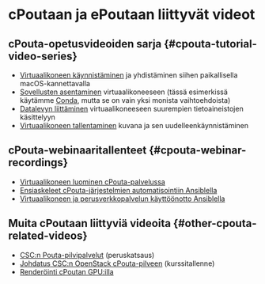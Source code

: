 
# cPoutaan ja ePoutaan liittyvät videot

## cPouta-opetusvideoiden sarja {#cpouta-tutorial-video-series}

- [Virtuaalikoneen käynnistäminen] ja yhdistäminen siihen paikallisella macOS-kannettavalla
- [Sovellusten asentaminen] virtuaalikoneeseen (tässä esimerkissä käytämme
  [Conda], mutta se on vain yksi monista vaihtoehdoista)
- [Datalevyn liittäminen] virtuaalikoneeseen suurempien tietoaineistojen käsittelyyn
- [Virtuaalikoneen tallentaminen] kuvana ja sen uudelleenkäynnistäminen

## cPouta-webinaaritallenteet {#cpouta-webinar-recordings}

- [Virtuaalikoneen luominen cPouta-palvelussa]
- [Ensiaskeleet cPouta-järjestelmien automatisointiin Ansiblella]
- [Virtuaalikoneen ja perusverkkopalvelun käyttöönotto Ansiblella]

## Muita cPoutaan liittyviä videoita {#other-cpouta-related-videos}

- [CSC:n Pouta-pilvipalvelut] (peruskatsaus)
- [Johdatus CSC:n OpenStack cPouta-pilveen] (kurssitallenne)
- [Renderöinti cPoutan GPU:illa]

[Virtuaalikoneen käynnistäminen]: https://www.youtube.com/watch?v=CvoN4pv0RJQ
[Sovellusten asentaminen]: https://www.youtube.com/watch?v=THqppmnkV7E
[Conda]: http://conda.io
[Datalevyn liittäminen]: https://www.youtube.com/watch?v=FBmMTwwKcpk
[Virtuaalikoneen tallentaminen]: https://www.youtube.com/watch?v=YlMSWoWB5uk
[Etähakemistojen liittäminen]: https://youtu.be/mhPDU2MxqZI
[Virtuaalikoneen luominen cPouta-palvelussa]: https://www.youtube.com/watch?v=CIO8KRbgDoI
[Ensiaskeleet cPouta-järjestelmien automatisointiin Ansiblella]: https://www.youtube.com/watch?v=m81gmCXF21E
[Virtuaalikoneen ja perusverkkopalvelun käyttöönotto Ansiblella]: https://www.youtube.com/watch?v=Qvd0-zI4yvw
[CSC:n Pouta-pilvipalvelut]: https://www.youtube.com/watch?v=2opuVIBSPgw
[Johdatus CSC:n OpenStack cPouta-pilveen]: https://www.youtube.com/watch?v=1OSe7Fr_c7g
[Renderöinti cPoutan GPU:illa]: https://youtu.be/An1e9ryS3nY
